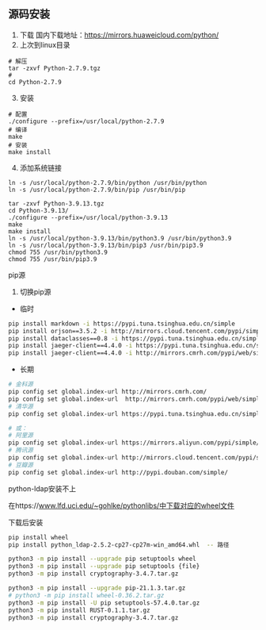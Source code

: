 ## 源码安装

1. 下载
    国内下载地址：https://mirrors.huaweicloud.com/python/
2. 上次到linux目录

```shell
# 解压
tar -zxvf Python-2.7.9.tgz
# 
cd Python-2.7.9
```

3. 安装

```shell
# 配置
./configure --prefix=/usr/local/python-2.7.9
# 编译
make
# 安装
make install
```

4. 添加系统链接

```shell
ln -s /usr/local/python-2.7.9/bin/python /usr/bin/python
ln -s /usr/local/python-2.7.9/bin/pip /usr/bin/pip
```



```shell
tar -zxvf Python-3.9.13.tgz
cd Python-3.9.13/
./configure --prefix=/usr/local/python-3.9.13
make
make install
ln -s /usr/local/python-3.9.13/bin/python3.9 /usr/bin/python3.9
ln -s /usr/local/python-3.9.13/bin/pip3 /usr/bin/pip3.9
chmod 755 /usr/bin/python3.9
chmod 755 /usr/bin/pip3.9
```







pip源





1. 切换pip源



-  临时  

```bash
pip install markdown -i https://pypi.tuna.tsinghua.edu.cn/simple
pip install orjson==3.5.2 -i http://mirrors.cloud.tencent.com/pypi/simple
pip install dataclasses==0.8 -i https://pypi.tuna.tsinghua.edu.cn/simple
pip install jaeger-client==4.4.0 -i https://pypi.tuna.tsinghua.edu.cn/simple
pip install jaeger-client==4.4.0 -i http://mirrors.cmrh.com/pypi/web/simple
```

-  长期  

```bash
# 金科源
pip config set global.index-url http://mirrors.cmrh.com/
pip config set global.index-url  http://mirrors.cmrh.com/pypi/web/simple
# 清华源
pip config set global.index-url https://pypi.tuna.tsinghua.edu.cn/simple

# 或：
# 阿里源
pip config set global.index-url https://mirrors.aliyun.com/pypi/simple/
# 腾讯源
pip config set global.index-url http://mirrors.cloud.tencent.com/pypi/simple
# 豆瓣源
pip config set global.index-url http://pypi.douban.com/simple/
```



python-ldap安装不上



在https://www.lfd.uci.edu/~gohlke/pythonlibs/中下载对应的wheel文件



下载后安装



```bash
pip install wheel
pip install python_ldap-2.5.2-cp27-cp27m-win_amd64.whl  -- 路径
```



```bash
python3 -m pip install --upgrade pip setuptools wheel
python3 -m pip install --upgrade pip setuptools {file}
python3 -m pip install cryptography-3.4.7.tar.gz
```



```bash
python3 -m pip install --upgrade pip-21.1.3.tar.gz
# python3 -m pip install wheel-0.36.2.tar.gz
python3 -m pip install -U pip setuptools-57.4.0.tar.gz
python3 -m pip install RUST-0.1.1.tar.gz
python3 -m pip install cryptography-3.4.7.tar.gz
```

